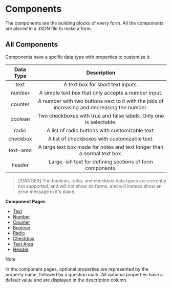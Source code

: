 # Components
The components are the building blocks of every form. All the components are placed in a JSON file to make a form.

## All Components
Components have a spcific data type with properties to customize it.

| Data Type |                                         Description                                         |
|:---------:|:-------------------------------------------------------------------------------------------:|
|    text   |                              A text box for short text inputs.                              |
|   number  |                     A simple text box that only accepts a number input.                     |
|  counter  | A number with two buttons next to it with the jobs of increasing and decreasing the number. |
|  boolean  |              Two checkboxes with true and false labels. Only one is selectable.             |
|   radio   |                       A list of radio buttons with customizable text.                       |
|  checkbox |                         A list of checkboxes with customizable text.                        |
| text-area |           A large text box made for notes and text longer than a normal text box.           |
|   header  |                   Large-ish text for defining sections of form components.                  |

> [!DANGER]
> The boolean, radio, and checkbox data types are currently not supported, and will not show on forms, and will instead show an error message in it's place.

**Component Pages**
- [Text](components/text.md)
- [Number](components/number.md)
- [Counter](components/counter.md)
- [Boolean]()
- [Radio]()
- [Checkbox]()
- [Text Area](components/text-area.md)
- [Header](components/header.md)

> [!NOTE]
> In the component pages, optional properties are represented by the property name, followed by a question mark. All optional properties have a default value and are displayed in the description column.

